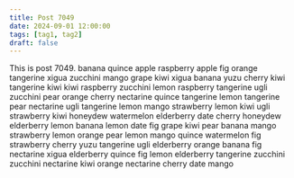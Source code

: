 ```yaml
---
title: Post 7049
date: 2024-09-01 12:00:00
tags: [tag1, tag2]
draft: false
---
```

This is post 7049.
banana
quince
apple
raspberry
apple
fig
orange
tangerine
xigua
zucchini
mango
grape
kiwi
xigua
banana
yuzu
cherry
kiwi
tangerine
kiwi
kiwi
raspberry
zucchini
lemon
raspberry
tangerine
ugli
zucchini
pear
orange
cherry
nectarine
quince
tangerine
lemon
tangerine
pear
nectarine
ugli
tangerine
lemon
mango
strawberry
lemon
kiwi
ugli
strawberry
kiwi
honeydew
watermelon
elderberry
date
cherry
honeydew
elderberry
lemon
banana
lemon
date
fig
grape
kiwi
pear
banana
mango
strawberry
lemon
orange
pear
lemon
mango
quince
watermelon
fig
strawberry
cherry
yuzu
tangerine
ugli
elderberry
orange
banana
fig
nectarine
xigua
elderberry
quince
fig
lemon
elderberry
tangerine
zucchini
zucchini
nectarine
kiwi
orange
nectarine
cherry
date
mango
